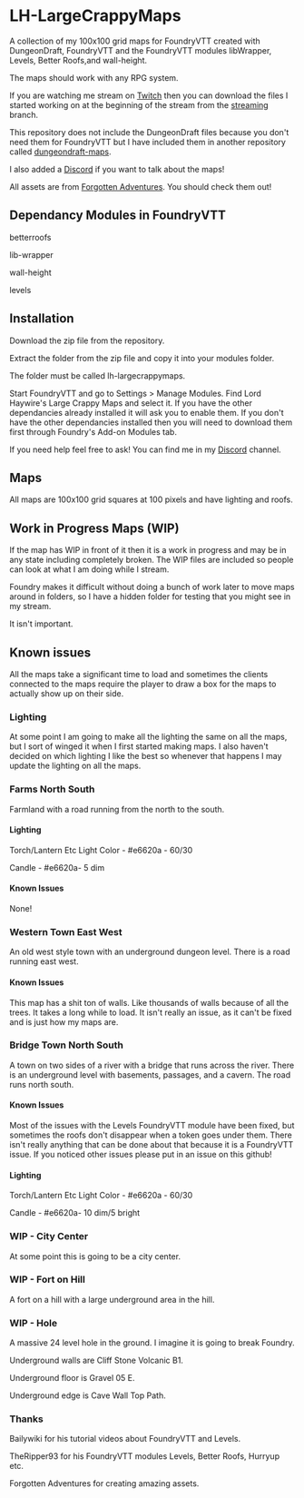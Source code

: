 # LH-LargeCrappyMaps

A collection of my 100x100 grid maps for FoundryVTT created with DungeonDraft, FoundryVTT and the FoundryVTT modules libWrapper, Levels, Better Roofs,and wall-height.

The maps should work with any RPG system.

If you are watching me stream on [Twitch](https://www.twitch.tv/lordhaywire) then you can download the files I started working on at the beginning of the stream from the [streaming](https://github.com/lordhaywire/lh-largecrappymaps/tree/streaming) branch.

This repository does not include the DungeonDraft files because you don't need them for FoundryVTT but I have included them in another repository called [dungeondraft-maps](https://github.com/lordhaywire/dungeondraft-maps).  

I also added a [Discord](https://discord.gg/NfVdrnwEQ4) if you want to talk about the maps!

All assets are from [Forgotten Adventures](https://www.patreon.com/forgottenadventures).  You should check them out!

## Dependancy Modules in FoundryVTT

betterroofs

lib-wrapper

wall-height

levels

## Installation

Download the zip file from the repository.

Extract the folder from the zip file and copy it into your modules folder.

The folder must be called lh-largecrappymaps.

Start FoundryVTT and go to Settings > Manage Modules.  Find Lord Haywire's Large Crappy Maps and select it.  If you have the other dependancies already installed it will ask you to enable them.  If you don't have the other dependancies installed then you will need to download them first through Foundry's Add-on Modules tab.

If you need help feel free to ask!  You can find me in my [Discord](https://discord.gg/NfVdrnwEQ4) channel.

## Maps

All maps are 100x100 grid squares at 100 pixels and have lighting and roofs.

## Work in Progress Maps (WIP)

If the map has WIP in front of it then it is a work in progress and may be in any state including completely broken.  The WIP files are included so people can look at what I am doing while I stream.

Foundry makes it difficult without doing a bunch of work later to move maps around in folders, so I have a hidden folder for testing that you might see in my stream.  

It isn't important.

## Known issues

All the maps take a significant time to load and sometimes the clients connected to the maps require the player to draw a box for the maps to actually show up on their side.

### Lighting

At some point I am going to make all the lighting the same on all the maps, but I sort of winged it when I first started making maps.  I also haven't decided on which lighting I like the best so whenever that happens I may update the lighting on all the maps.

### Farms North South

Farmland with a road running from the north to the south.

#### Lighting

Torch/Lantern Etc Light Color - #e6620a - 60/30

Candle - #e6620a- 5 dim

#### Known Issues

None!

### Western Town East West

An old west style town with an underground dungeon level.  There is a road running east west.

#### Known Issues

This map has a shit ton of walls.  Like thousands of walls because of all the trees.  It takes a long while to load.  It isn't really an issue, as it can't be fixed and is just how my maps are.

### Bridge Town North South

A town on two sides of a river with a bridge that runs across the river.  There is an underground level with basements, passages, and a cavern.  The road runs north south.

#### Known Issues

Most of the issues with the Levels FoundryVTT module have been fixed, but sometimes the roofs don't disappear when a token goes under them.  There isn't really anything that can be done about that because it is a FoundryVTT issue.  If you noticed other issues please put in an issue on this github!

#### Lighting

Torch/Lantern Etc Light Color - #e6620a - 60/30

Candle - #e6620a- 10 dim/5 bright

### WIP - City Center

At some point this is going to be a city center.

### WIP - Fort on Hill

A fort on a hill with a large underground area in the hill.

### WIP - Hole

A massive 24 level hole in the ground.  I imagine it is going to break Foundry.

Underground walls are Cliff Stone Volcanic B1.

Underground floor is Gravel 05 E.

Underground edge is Cave Wall Top Path.

### Thanks

Bailywiki for his tutorial videos about FoundryVTT and Levels.

TheRipper93 for his FoundryVTT modules Levels, Better Roofs, Hurryup etc.

Forgotten Adventures for creating amazing assets.